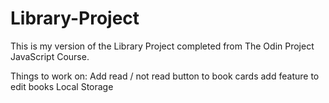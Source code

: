 # Library-Project
This is my version of the Library Project completed from The Odin Project JavaScript Course.

Things to work on:
Add read / not read button to book cards
add feature to edit books
Local Storage
